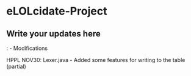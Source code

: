 # eLOLcidate-Project

## Write your updates here

<NAME> <DATE>:
  <File Modified> - Modifications

HPPL NOV30:
  Lexer.java - Added some features for writing to the table (partial)
